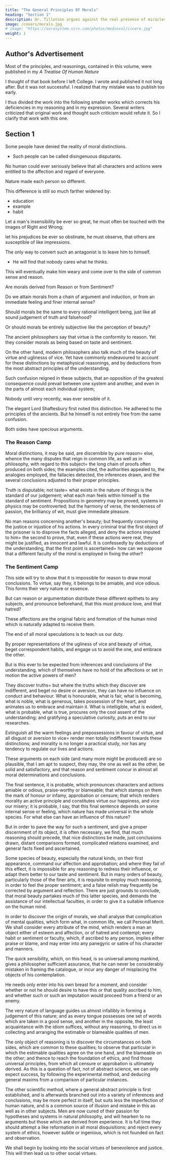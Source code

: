```yaml
---
title: "The General Principles Of Morals"
heading: "Section 1"
description: Dr. Tillotson argues against the real presence of miracles. His argument is the most concise, elegant, and strong against miracles
image: /covers/morals.jpg
# image: "https://sorasystem.sirv.com/photos/medieval/cicero.jpg"
weight: 1
---
```



<!-- A 1912 Reprint Of The Edition Of 1777 -->

## Author's Advertisement

<!--     [Footnote=  Volume II. of the posthumous edition of Hume's works
published in 1777 and containing, besides the present ENQUIRY,
A DISSERTATION ON THE PASSIONS, and AN ENQUIRY CONCERNING HUMAN
UNDERSTANDING. A reprint of this latter treatise has already appeared in
The Religion of Science Library (NO. 45)]
 -->

Most of the principles, and reasonings, contained in this volume, were published in my *A Treatise Of Human Nature*

I thought of that book before I left College. I wrote and published it not long after. But it was not successful. I realized that my mistake was to publish too early. 

I thus divided the work into the following smaller works which corrects his deficiencies in my reasoning and in my expression. Several writers criticized that original work and thought such criticism would refute it. So I clarify that work with this one. 

<!--   which they thought  

 who have honoured the Author's Philosophy with answers, have taken care to direct all their batteries against that juvenile work, which the author never acknowledged, and have affected to triumph in any advantages, which, they imagined, they had obtained over it=  A practice very contrary to all rules of candour and fair-dealing, and a strong instance of those polemical artifices which a bigotted zeal thinks itself authorized to employ. --> <!-- Henceforth, the Author desires, that the following Pieces may alone be regarded as containing his philosophical sentiments and principles. -->

<!-- CONTENTS PAGE

      I.    Of the General Principles of Morals
      II.   Of Benevolence
      III.  Of Justice
      IV.   Of Political Society
      V.    Why Utility Pleases
      VI.   Of Qualities Useful to Ourselves
      VII.  Of Qualities Immediately Agreeable to Ourselves
      VIII. Of Qualities Immediately Agreeable to Others
      IX.   Conclusion
 -->

## Section 1

<!-- DISPUTES with men, pertinaciously obstinate in their principles, are, of all others, the most irksome; except, perhaps, those with persons, entirely disingenuous, who really do not believe the opinions they defend, but engage in the controversy, from affectation, from a spirit of opposition, or from a desire of showing wit and ingenuity, superior to the rest of mankind. 

The same blind adherence to their own arguments is to be expected in both; the same contempt of their antagonists; and the same passionate vehemence, in inforcing sophistry and falsehood. And as reasoning is not the source, whence either disputant derives his tenets; it is in vain to expect, that any logic, which speaks not to the affections, will ever engage him to embrace sounder principles. -->

Some people have denied the reality of moral distinctions. 
- Such people can be called disingenuous disputants. 

No human <!-- nor is it conceivable, that any human creature --> could ever seriously believe that all characters and actions were entitled to the affection and regard of everyone.

Nature made each person so different. 

This difference is still so much farther widened by:
- education
- example
- habit

<!-- , that, where the opposite extremes come at once under our apprehension, there is no scepticism so scrupulous, and scarce any assurance so determined, as absolutely to deny all distinction between them.  -->

Let a man's insensibility be ever so great, he must often be touched with the images of Right and Wrong; 

let his prejudices be ever so obstinate, he must observe, that others are susceptible of like impressions. 

The only way to convert such an antagonist is to leave him to himself. 
- He will find that nobody cares what he thinks. 

This will eventually make him weary and <!--  keeps up the controversy with him, it is probable he will, at last, of himself, from mere weariness, --> come over to the side of common sense and reason.

Are <!-- There has been a controversy started of late, much better worth examination, concerning the general foundation of  --> morals derived from Reason or from Sentiment?

Do we attain morals from a chain of argument and induction, or from an immediate feeling and finer internal sense?

Should morals be the same to every rational intelligent being, just like all sound judgement of truth and falsehood?

Or should morals be entirely subjective <!--  on the particular fabric and constitution of the human species, --> like the perception of beauty?  <!-- and deformity, they be founded  -->

The ancient philosophers say that virtue is the conformity to reason. Yet they consider morals as being based on taste and sentiment. 

On the other hand, modern philosophers also talk much of the beauty of virtue and uglinesss of vice. Yet have commonly endeavoured to account for these distinctions by metaphysical reasonings, and by deductions from the most abstract principles of the understanding. 

Such confusion reigned in these subjects, that an opposition of the greatest consequence could prevail between one system and another, and even in the parts of almost each individual system; 

Nobody until very recently, was ever sensible of it. 

The elegant Lord Shaftesbury first noted this distinction. He adhered to the principles of the ancients. But he himself is not entirely free from the same confusion.

Both sides have <!-- of the question are susceptible of --> specious arguments. 


### The Reason Camp

Moral distinctions, it may be said, are discernible by pure reason=  else, whence the many disputes that reign in common life, as well as in philosophy, with regard to this subject=  the long chain of proofs often produced on both sides; the examples cited, the authorities appealed to, the analogies employed, the fallacies detected, the inferences drawn, and the several conclusions adjusted to their proper principles. 

Truth is disputable; not taste=  what exists in the nature of things is the standard of our judgement; what each man feels within himself is the standard of sentiment. Propositions in geometry may be proved, systems in physics may be controverted; but the harmony of verse, the tenderness of passion, the brilliancy of wit, must give immediate pleasure. 

No man reasons concerning another's beauty; but frequently concerning the justice or injustice of his actions. In every criminal trial the first object of the prisoner is to disprove the facts alleged, and deny the actions imputed to him=  the second to prove, that, even if these actions were real, they might be justified, as innocent and lawful. It is confessedly by deductions of the understanding, that the first point is ascertained=  how can we suppose that a different faculty of the mind is employed in fixing the other? 


### The Sentiment Camp

This side <!-- On the other hand, those who would resolve all moral determinations into sentiment, may endeavour to --> will try to show that it is impossible for reason to draw moral conclusions<!--  of this nature -->. To virtue, say they, it belongs to be amiable, and vice odious. This forms their very nature or essence. 

But can reason or argumentation distribute these different epithets to any subjects, and pronounce beforehand, that this must produce love, and that hatred? 

These affections are the original fabric and formation of the human mind which is naturally adapted to receive them. 

The end of all moral speculations is to teach us our duty. 

By proper representations of the ugliness of vice and beauty of virtue, beget correspondent habits, and engage us to avoid the one, and embrace the other. 

But is this ever to be expected from inferences and conclusions of the understanding, which of themselves have no hold of the affections or set in motion the active powers of men? 

They discover truths=  but where the truths which they discover are indifferent, and beget no desire or aversion, they can have no influence on conduct and behaviour. What is honourable, what is fair, what is becoming, what is noble, what is generous, takes possession of the heart, and animates us to embrace and maintain it. What is intelligible, what is evident, what is probable, what is true, procures only the cool assent of the understanding; and gratifying a speculative curiosity, puts an end to our researches.

Extinguish all the warm feelings and prepossessions in favour of virtue, and all disgust or aversion to vice=  render men totally indifferent towards these distinctions; and morality is no longer a practical study, nor has any tendency to regulate our lives and actions.

These arguments on each side (and many more might be produced) are so plausible, that I am apt to suspect, they may, the one as well as the other, be solid and satisfactory, and that reason and sentiment concur in almost all moral determinations and conclusions. 

The final sentence, it is probable, which pronounces characters and actions amiable or odious, praise-worthy or blameable; that which stamps on them the mark of honour or infamy, approbation or censure; that which renders morality an active principle and constitutes virtue our happiness, and vice our misery; it is probable, I say, that this final sentence depends on some internal sense or feeling, which nature has made universal in the whole species. For what else can have an influence of this nature? 

But in order to pave the way for such a sentiment, and give a proper discernment of its object, it is often necessary, we find, that much reasoning should precede, that nice distinctions be made, just conclusions drawn, distant comparisons formed, complicated relations examined, and general facts fixed and ascertained. 

Some species of beauty, especially the natural kinds, on their first appearance, command our affection and approbation; and where they fail of this effect, it is impossible for any reasoning to redress their influence, or adapt them better to our taste and sentiment. But in many orders of beauty, particularly those of the finer arts, it is requisite to employ much reasoning, in order to feel the proper sentiment; and a false relish may frequently be corrected by argument and reflection. There are just grounds to conclude, that moral beauty partakes much of this latter species, and demands the assistance of our intellectual faculties, in order to give it a suitable influence on the human mind.


<!-- But though this question, concerning the general principles of morals, be curious and important, it is needless for us, at present, to employ farther care in our researches concerning it.  -->

<!-- For if we can be so happy, in the course of this enquiry, as to discover the true origin of morals, it will then easily appear how far either sentiment or reason enters into all determinations of this nature [Footnote=  See Appendix I].  -->

In order to discover the origin of morals, <!--  attain this purpose, we shall endeavour to follow a very simple method=  --> we shall analyse that complication of mental qualities, which form what, in common life, we call Personal Merit. We shall consider every attribute of the mind, which renders a man an object either of esteem and affection, or of hatred and contempt; every habit or sentiment or faculty, which, if ascribed to any person, implies either praise or blame, and may enter into any panegyric or satire of his character and manners. 

The quick sensibility, which, on this head, is so universal among mankind, gives a philosopher sufficient assurance, that he can never be considerably mistaken in framing the catalogue, or incur any danger of misplacing the objects of his contemplation. 

He needs only enter into his own breast for a moment, and consider whether or not he should desire to have this or that quality ascribed to him, and whether such or such an imputation would proceed from a friend or an enemy. 

The very nature of language guides us almost infallibly in forming a judgement of this nature; and as every tongue possesses one set of words which are taken in a good sense, and another in the opposite, the least acquaintance with the idiom suffices, without any reasoning, to direct us in collecting and arranging the estimable or blameable qualities of men. 

The only object of reasoning is to discover the circumstances on both sides, which are common to these qualities; to observe that particular in which the estimable qualities agree on the one hand, and the blameable on the other; and thence to reach the foundation of ethics, and find those universal principles, from which all censure or approbation is ultimately derived. As this is a question of fact, not of abstract science, we can only expect success, by following the experimental method, and deducing general maxims from a comparison of particular instances. 

The other scientific method, where a general abstract principle is first established, and is afterwards branched out into a variety of inferences and conclusions, may be more perfect in itself, but suits less the imperfection of human nature, and is a common source of illusion and mistake in this as well as in other subjects. Men are now cured of their passion for hypotheses and systems in natural philosophy, and will hearken to no arguments but those which are derived from experience. It is full time they should attempt a like reformation in all moral disquisitions; and reject every system of ethics, however subtle or ingenious, which is not founded on fact and observation.

We shall begin by looking into the social virtues of benevolence and justice. This will then lead us to other social virtues.<!--  explication of them will probably give us an opening by which the others may be accounted for. -->

